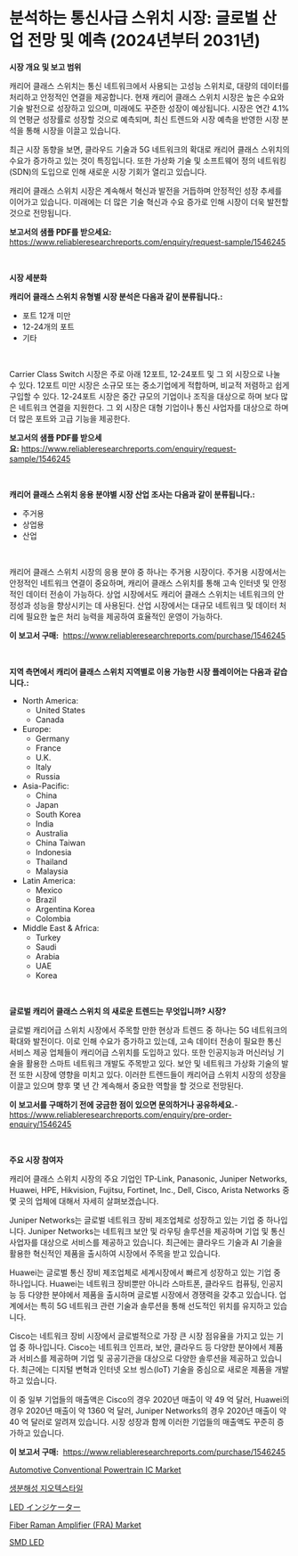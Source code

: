 <p><h1>분석하는 통신사급 스위치 시장: 글로벌 산업 전망 및 예측 (2024년부터 2031년)</h1></p><p><strong>시장 개요 및 보고 범위</strong></p>
<p><p>캐리어 클래스 스위치는 통신 네트워크에서 사용되는 고성능 스위치로, 대량의 데이터를 처리하고 안정적인 연결을 제공합니다. 현재 캐리어 클래스 스위치 시장은 높은 수요와 기술 발전으로 성장하고 있으며, 미래에도 꾸준한 성장이 예상됩니다. 시장은 연간 4.1%의 연평균 성장률로 성장할 것으로 예측되며, 최신 트렌드와 시장 예측을 반영한 시장 분석을 통해 시장을 이끌고 있습니다.</p><p>최근 시장 동향을 보면, 클라우드 기술과 5G 네트워크의 확대로 캐리어 클래스 스위치의 수요가 증가하고 있는 것이 특징입니다. 또한 가상화 기술 및 소프트웨어 정의 네트워킹(SDN)의 도입으로 인해 새로운 시장 기회가 열리고 있습니다.</p><p>캐리어 클래스 스위치 시장은 계속해서 혁신과 발전을 거듭하며 안정적인 성장 추세를 이어가고 있습니다. 미래에는 더 많은 기술 혁신과 수요 증가로 인해 시장이 더욱 발전할 것으로 전망됩니다.</p></p>
<p><strong>보고서의 샘플 PDF를 받으세요:</strong> <a href="https://www.reliableresearchreports.com/enquiry/request-sample/1546245">https://www.reliableresearchreports.com/enquiry/request-sample/1546245</a></p>
<p>&nbsp;</p>
<p><strong>시장 세분화</strong></p>
<p><strong>캐리어 클래스 스위치 유형별 시장 분석은 다음과 같이 분류됩니다.:</strong></p>
<p><ul><li>포트 12개 미만</li><li>12-24개의 포트</li><li>기타</li></ul></p>
<p>&nbsp;</p>
<p><p>Carrier Class Switch 시장은 주로 아래 12포트, 12-24포트 및 그 외 시장으로 나눌 수 있다. 12포트 미만 시장은 소규모 또는 중소기업에게 적합하며, 비교적 저렴하고 쉽게 구입할 수 있다. 12-24포트 시장은 중간 규모의 기업이나 조직을 대상으로 하며 보다 많은 네트워크 연결을 지원한다. 그 외 시장은 대형 기업이나 통신 사업자를 대상으로 하며 더 많은 포트와 고급 기능을 제공한다.</p></p>
<p><strong>보고서의 샘플 PDF를 받으세요:</strong>&nbsp;<a href="https://www.reliableresearchreports.com/enquiry/request-sample/1546245">https://www.reliableresearchreports.com/enquiry/request-sample/1546245</a></p>
<p>&nbsp;</p>
<p><strong> 캐리어 클래스 스위치 응용 분야별 시장 산업 조사는 다음과 같이 분류됩니다.:</strong></p>
<p><ul><li>주거용</li><li>상업용</li><li>산업</li></ul></p>
<p>&nbsp;</p>
<p><p>캐리어 클래스 스위치 시장의 응용 분야 중 하나는 주거용 시장이다. 주거용 시장에서는 안정적인 네트워크 연결이 중요하며, 캐리어 클래스 스위치를 통해 고속 인터넷 및 안정적인 데이터 전송이 가능하다. 상업 시장에서도 캐리어 클래스 스위치는 네트워크의 안정성과 성능을 향상시키는 데 사용된다. 산업 시장에서는 대규모 네트워크 및 데이터 처리에 필요한 높은 처리 능력을 제공하여 효율적인 운영이 가능하다.</p></p>
<p><strong>이 보고서 구매:</strong>&nbsp; <a href="https://www.reliableresearchreports.com/purchase/1546245">https://www.reliableresearchreports.com/purchase/1546245</a></p>
<p>&nbsp;</p>
<p><strong>지역 측면에서 캐리어 클래스 스위치 지역별로 이용 가능한 시장 플레이어는 다음과 같습니다.:</strong></p>
<p><ul>
    <li>
        North America:
        <ul>
            <li>United States</li>
            <li>Canada</li>
        </ul>
    </li>
    <li>
        Europe:
        <ul>
            <li>Germany</li>
            <li>France</li>
            <li>U.K.</li>
            <li>Italy</li>
            <li>Russia</li>
        </ul>
    </li>
    <li>
        Asia-Pacific:
        <ul>
            <li>China</li>
            <li>Japan</li>
            <li>South Korea</li>
            <li>India</li>
            <li>Australia</li>
            <li>China Taiwan</li>
            <li>Indonesia</li>
            <li>Thailand</li>
            <li>Malaysia</li>
        </ul>
    </li>
    <li>
        Latin America:
        <ul>
            <li>Mexico</li>
            <li>Brazil</li>
            <li>Argentina Korea</li>
            <li>Colombia</li>
        </ul>
    </li>
    <li>
        Middle East & Africa:
        <ul>
            <li>Turkey</li>
            <li>Saudi</li>
            <li>Arabia</li>
            <li>UAE</li>
            <li>Korea</li>
        </ul>
    </li>
    </ul></p>
<p>&nbsp;</p>
<p><strong>글로벌 캐리어 클래스 스위치 의 새로운 트렌드는 무엇입니까? 시장?</strong></p>
<p><p>글로벌 캐리어급 스위치 시장에서 주목할 만한 현상과 트렌드 중 하나는 5G 네트워크의 확대와 발전이다. 이로 인해 수요가 증가하고 있는데, 고속 데이터 전송이 필요한 통신 서비스 제공 업체들이 캐리어급 스위치를 도입하고 있다. 또한 인공지능과 머신러닝 기술을 활용한 스마트 네트워크 개발도 주목받고 있다. 보안 및 네트워크 가상화 기술의 발전 또한 시장에 영향을 미치고 있다. 이러한 트렌드들이 캐리어급 스위치 시장의 성장을 이끌고 있으며 향후 몇 년 간 계속해서 중요한 역할을 할 것으로 전망된다.</p></p>
<p><strong>이 보고서를 구매하기 전에 궁금한 점이 있으면 문의하거나 공유하세요.</strong>- <a href="https://www.reliableresearchreports.com/enquiry/pre-order-enquiry/1546245">https://www.reliableresearchreports.com/enquiry/pre-order-enquiry/1546245</a></p>
<p>&nbsp;</p>
<p><strong>주요 시장 참여자</strong></p>
<p><p>캐리어 클래스 스위치 시장의 주요 기업인 TP-Link, Panasonic, Juniper Networks, Huawei, HPE, Hikvision, Fujitsu, Fortinet, Inc., Dell, Cisco, Arista Networks 중 몇 곳의 업체에 대해서 자세히 살펴보겠습니다.</p><p>Juniper Networks는 글로벌 네트워크 장비 제조업체로 성장하고 있는 기업 중 하나입니다. Juniper Networks는 네트워크 보안 및 라우팅 솔루션을 제공하며 기업 및 통신 사업자를 대상으로 서비스를 제공하고 있습니다. 최근에는 클라우드 기술과 AI 기술을 활용한 혁신적인 제품을 출시하여 시장에서 주목을 받고 있습니다.</p><p>Huawei는 글로벌 통신 장비 제조업체로 세계시장에서 빠르게 성장하고 있는 기업 중 하나입니다. Huawei는 네트워크 장비뿐만 아니라 스마트폰, 클라우드 컴퓨팅, 인공지능 등 다양한 분야에서 제품을 출시하며 글로벌 시장에서 경쟁력을 갖추고 있습니다. 업계에서는 특히 5G 네트워크 관련 기술과 솔루션을 통해 선도적인 위치를 유지하고 있습니다.</p><p>Cisco는 네트워크 장비 시장에서 글로벌적으로 가장 큰 시장 점유율을 가지고 있는 기업 중 하나입니다. Cisco는 네트워크 인프라, 보안, 클라우드 등 다양한 분야에서 제품과 서비스를 제공하며 기업 및 공공기관을 대상으로 다양한 솔루션을 제공하고 있습니다. 최근에는 디지털 변혁과 인터넷 오브 씽스(IoT) 기술을 중심으로 새로운 제품을 개발하고 있습니다.</p><p>이 중 일부 기업들의 매출액은 Cisco의 경우 2020년 매출이 약 49 억 달러, Huawei의 경우 2020년 매출이 약 1360 억 달러, Juniper Networks의 경우 2020년 매출이 약 40 억 달러로 알려져 있습니다. 시장 성장과 함께 이러한 기업들의 매출액도 꾸준히 증가하고 있습니다.</p></p>
<p><strong>이 보고서 구매:</strong>&nbsp;&nbsp;<a href="https://www.reliableresearchreports.com/purchase/1546245">https://www.reliableresearchreports.com/purchase/1546245</a></p>
<p><p><a href="https://github.com/mahnoor2003/Market-Research-Report-List-3/blob/main/automotive-conventional-powertrain-ic-market.md">Automotive Conventional Powertrain IC Market</a></p><p><a href="https://github.com/CliftonFisher9067/Market-Research-Report-List-1/blob/main/453594813329.md">생분해성 지오텍스타일</a></p><p><a href="https://github.com/mcbeesbxa270/Market-Research-Report-List-1/blob/main/962112214226.md">LED インジケーター</a></p><p><a href="https://github.com/juancolorado15/Market-Research-Report-List-2/blob/main/fiber-raman-amplifier-fra-market.md">Fiber Raman Amplifier (FRA) Market</a></p><p><a href="https://github.com/EmoryYundt1935/Market-Research-Report-List-1/blob/main/133360714227.md">SMD LED</a></p></p>
